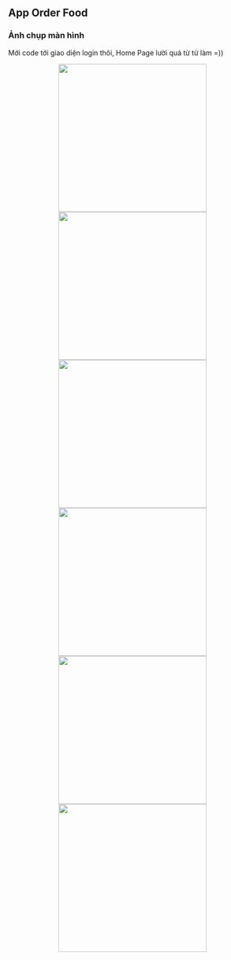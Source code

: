 ## App Order Food
### Ảnh chụp màn hình
Mới code tới giao diện login thôi, Home Page lười quá từ từ làm =))
<p float="left" style="text-align: center">
  <img src="screenshot/sc1.jpg" width="300">
  <img src="screenshot/sc2.jpg" width="300">
  <img src="screenshot/sc3.jpg" width="300">
  <img src="screenshot/sc4.jpg" width="300">
  <img src="screenshot/sc5.jpg" width="300">
  <img src="screenshot/sc6.jpg" width="300">
</p>
